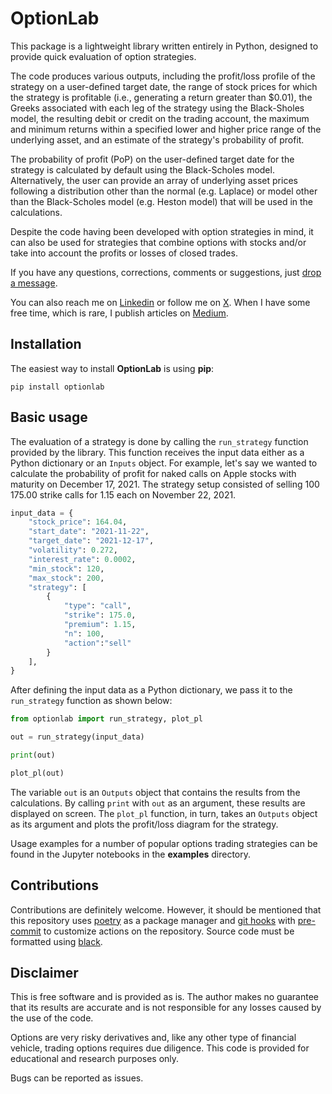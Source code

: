 # OptionLab

This package is a lightweight library written entirely in Python, designed to provide 
quick evaluation of option strategies.

The code produces various outputs, including the profit/loss profile of the strategy on 
a user-defined target date, the range of stock prices for which the strategy is 
profitable (i.e., generating a return greater than \$0.01), the Greeks associated with 
each leg of the strategy using the Black-Sholes model, the resulting debit or credit on the 
trading account, the maximum and minimum returns within a specified lower and higher price 
range of the underlying asset, and an estimate of the strategy's probability of profit.

The probability of profit (PoP) on the user-defined target date for the strategy is calculated 
by default using the Black-Scholes model. Alternatively, the user can provide an array of 
underlying asset prices following a distribution other than the normal (e.g. Laplace) or 
model other than the Black-Scholes model (e.g. Heston model) that will be used in the calculations.

Despite the code having been developed with option strategies in mind, it can also be 
used for strategies that combine options with stocks and/or take into account the 
profits or losses of closed trades.

If you have any questions, corrections, comments or suggestions, just 
[drop a message](mailto:roberto.veiga@ufabc.edu.br).

You can also reach me on [Linkedin](https://www.linkedin.com/in/roberto-gomes-phd-8a718317b/) or 
follow me on [X](https://x.com/rgaveiga). When I have some free time, which is rare, I publish articles 
on [Medium](https://medium.com/@rgaveiga).

## Installation

The easiest way to install **OptionLab** is using **pip**:

```
pip install optionlab
```

## Basic usage

The evaluation of a strategy is done by calling the `run_strategy` function provided by 
the library. This function receives the input data either as a Python dictionary or an 
`Inputs` object. For example, let's say we wanted to calculate the probability of profit 
for naked calls on Apple stocks with maturity on December 17, 2021. The strategy setup 
consisted of selling 100 175.00 strike calls for 1.15 each on November 22, 2021.

```python
input_data = {
    "stock_price": 164.04,
    "start_date": "2021-11-22",
    "target_date": "2021-12-17",
    "volatility": 0.272,
    "interest_rate": 0.0002,
    "min_stock": 120,
    "max_stock": 200,
    "strategy": [
        {
            "type": "call",
            "strike": 175.0,
            "premium": 1.15,
            "n": 100,
            "action":"sell"
        }
    ],
}
```

After defining the input data as a Python dictionary, we pass it to the `run_strategy` 
function as shown below:

```python
from optionlab import run_strategy, plot_pl

out = run_strategy(input_data)

print(out)

plot_pl(out)
```

The variable `out` is an `Outputs` object that contains the results from the 
calculations. By calling `print` with `out` as an argument, these results are 
displayed on screen. The `plot_pl` function, in turn, takes an `Outputs` object as 
its argument and plots the profit/loss diagram for the strategy.

Usage examples for a number of popular options trading strategies can be found in the 
Jupyter notebooks in the **examples** directory.

## Contributions

Contributions are definitely welcome. However, it should be mentioned that this 
repository uses [poetry](https://python-poetry.org/) as a package manager and 
[git hooks](https://git-scm.com/book/en/v2/Customizing-Git-Git-Hooks) with 
[pre-commit](https://pre-commit.com/) to customize actions on the repository. Source 
code must be formatted using [black](https://github.com/psf/black).

## Disclaimer

This is free software and is provided as is. The author makes no guarantee that its 
results are accurate and is not responsible for any losses caused by the use of the 
code.

Options are very risky derivatives and, like any other type of financial vehicle, 
trading options requires due diligence. This code is provided for educational and 
research purposes only.

Bugs can be reported as issues.
